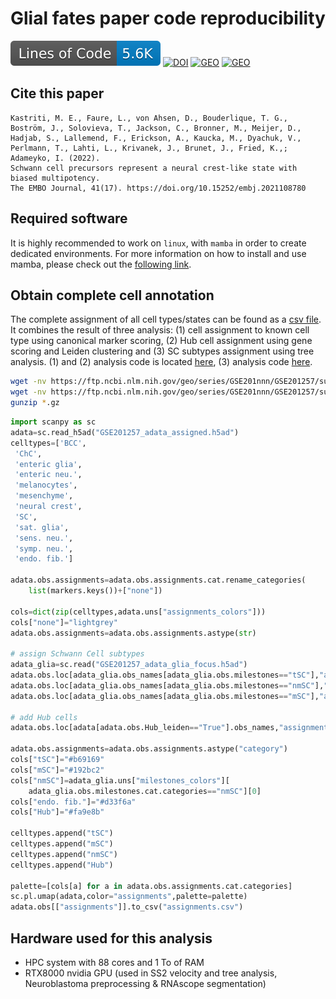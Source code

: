 # Glial fates paper code reproducibility
[![Line count](https://raw.githubusercontent.com/LouisFaure/glialfates_paper/linecount/badge.svg)](https://github.com/LouisFaure/glialfates_paper/actions/workflows/linecount.yml)
[![DOI](https://img.shields.io/badge/DOI-10.15252/embj.2021108780-blue)](https://doi.org/10.15252/embj.2021108780)
[![GEO](https://img.shields.io/badge/SmartSeq2%20data-GSE201257-green)](https://www.ncbi.nlm.nih.gov/geo/query/acc.cgi?acc=GSE201257)
[![GEO](https://img.shields.io/badge/RNAscope%20data-10.6084/m9.figshare.19620102.v1-green)](https://figshare.com/articles/dataset/RNAscope_data/19620102)

## Cite this paper

```
Kastriti, M. E., Faure, L., von Ahsen, D., Bouderlique, T. G., Boström, J., Solovieva, T., Jackson, C., Bronner, M., Meijer, D., Hadjab, S., Lallemend, F., Erickson, A., Kaucka, M., Dyachuk, V., Perlmann, T., Lahti, L., Krivanek, J., Brunet, J., Fried, K.,; Adameyko, I. (2022). 
Schwann cell precursors represent a neural crest‐like state with biased multipotency. 
The EMBO Journal, 41(17). https://doi.org/10.15252/embj.2021108780
```

## Required software

It is highly recommended to work on `linux`, with `mamba` in order to create dedicated environments. For more information on how to install and use mamba, please check out the [following link](https://mamba.readthedocs.io/en/latest/installation.html).

## Obtain complete cell annotation

The complete assignment of all cell types/states can be found as a [csv file](https://github.com/LouisFaure/glialfates_paper/blob/main/assignments.csv). It combines the result of three analysis: (1) cell assignment to known cell type using canonical marker scoring, (2) Hub cell assignment using gene scoring and Leiden clustering and (3) SC subtypes assignment using tree analysis. (1) and (2) analysis code is located [here](https://github.com/LouisFaure/glialfates_paper/blob/main/SS2/03.Cell-type_Assigment.ipynb), (3) analysis code [here](https://github.com/LouisFaure/glialfates_paper/blob/main/SS2/10.Glial_focus.ipynb).

```bash
wget -nv https://ftp.ncbi.nlm.nih.gov/geo/series/GSE201nnn/GSE201257/suppl/GSE201257%5Fadata%5Fassigned%2Eh5ad%2Egz
wget -nv https://ftp.ncbi.nlm.nih.gov/geo/series/GSE201nnn/GSE201257/suppl/GSE201257%5Fadata%5Fglia%5Ffocus%2Eh5ad%2Egz
gunzip *.gz
```


```python
import scanpy as sc
adata=sc.read_h5ad("GSE201257_adata_assigned.h5ad")
celltypes=['BCC',
 'ChC',
 'enteric glia',
 'enteric neu.',
 'melanocytes',
 'mesenchyme',
 'neural crest',
 'SC',
 'sat. glia',
 'sens. neu.',
 'symp. neu.',
 'endo. fib.']

adata.obs.assignments=adata.obs.assignments.cat.rename_categories(
    list(markers.keys())+["none"])

cols=dict(zip(celltypes,adata.uns["assignments_colors"]))
cols["none"]="lightgrey"
adata.obs.assignments=adata.obs.assignments.astype(str)

# assign Schwann Cell subtypes
adata_glia=sc.read("GSE201257_adata_glia_focus.h5ad")
adata.obs.loc[adata_glia.obs_names[adata_glia.obs.milestones=="tSC"],"assignments"]="tSC"
adata.obs.loc[adata_glia.obs_names[adata_glia.obs.milestones=="nmSC"],"assignments"]="nmSC"
adata.obs.loc[adata_glia.obs_names[adata_glia.obs.milestones=="mSC"],"assignments"]="mSC"

# add Hub cells
adata.obs.loc[adata[adata.obs.Hub_leiden=="True"].obs_names,"assignments"]="Hub"

adata.obs.assignments=adata.obs.assignments.astype("category")
cols["tSC"]="#b69169"
cols["mSC"]="#192bc2"
cols["nmSC"]=adata_glia.uns["milestones_colors"][
    adata_glia.obs.milestones.cat.categories=="nmSC"][0]
cols["endo. fib."]="#d33f6a"
cols["Hub"]="#fa9e8b"

celltypes.append("tSC")
celltypes.append("mSC")
celltypes.append("nmSC")
celltypes.append("Hub")

palette=[cols[a] for a in adata.obs.assignments.cat.categories]
sc.pl.umap(adata,color="assignments",palette=palette)
adata.obs[["assignments"]].to_csv("assignments.csv")
```


## Hardware used for this analysis
* HPC system with 88 cores and 1 To of RAM
* RTX8000 nvidia GPU (used in SS2 velocity and tree analysis, Neuroblastoma preprocessing & RNAscope segmentation)
